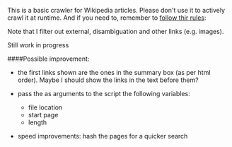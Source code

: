 This is a basic crawler for Wikipedia articles.
Please don't use it to actively crawl it at runtime. And if you need to, remember to [follow thir rules](
http://en.wikipedia.org/wiki/Wikipedia:Database_download#Please_do_not_use_a_web_crawler):

Note that I filter out external, disambiguation and other links (e.g. images).

Still work in progress


####Possible improvement:

* the first links shown are the ones in the summary box (as per html order). Maybe I should show the links in the text before them?

* pass the as arguments to the script the following variables:

  - file location
  - start page
  - length

* speed improvements: hash the pages for a quicker search


